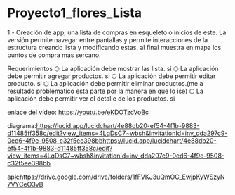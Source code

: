 # Proyecto1_flores_Lista

1.- Creación de app, una lista de compras en esqueleto o inicios de este. La versión permite navegar entre pantallas y permite interacciones de la estructura creando lista y modificando estas. 
al final muestra en mapa los puntos de compra mas sercano.

Requerimientos
⬡ La aplicación debe mostrar las lista. si
⬡ La aplicación debe permitir agregar productos. si
⬡ La aplicación debe permitir editar producto. si
⬡ La aplicación debe permitir eliminar productos.(me a resultado problematico esta parte por la manera en que lo ise)
⬡ La aplicación debe permitir ver el detalle de los productos. si


enlace del vídeo: https://youtu.be/eKDOTzcVoBc

diagrama:https://lucid.app/lucidchart/4e88db20-ef54-4f1b-9883-d11485ff358c/edit?view_items=4LqDsC7~wbsh&invitationId=inv_dda297c9-0ed6-4f9e-9508-c32f5ee398bbhttps://lucid.app/lucidchart/4e88db20-ef54-4f1b-9883-d11485ff358c/edit?view_items=4LqDsC7~wbsh&invitationId=inv_dda297c9-0ed6-4f9e-9508-c32f5ee398bb

apk:https://drive.google.com/drive/folders/1fFVKJ3uQmOC_EwjpKyWSzyN7VYCeO3vB

